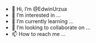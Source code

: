 - 👋 Hi, I’m @EdwinUrzua
- 👀 I’m interested in ...
- 🌱 I’m currently learning ...
- 💞️ I’m looking to collaborate on ...
- 📫 How to reach me ...

<!---
EdwinUrzua/EdwinUrzua is a ✨ special ✨ repository because its `README.md` (this file) appears on your GitHub profile.
You can click the Preview link to take a look at your changes.
--->
